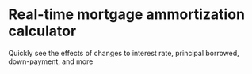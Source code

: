 # Real-time mortgage ammortization calculator

Quickly see the effects of changes to interest rate, principal borrowed, down-payment, and more
